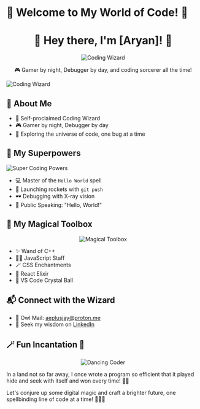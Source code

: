 # 🚀 Welcome to My World of Code! 🤖

<h1 align="center">🚀 Hey there, I'm [Aryan]! 🤖</h1>

<p align="center">
  <img src="https://media.giphy.com/media/26ufdipQqU2lhNA4g/giphy.gif" alt="Coding Wizard">
</p>

<p align="center">🎮 Gamer by night, Debugger by day, and coding sorcerer all the time!</p>


![Coding Wizard](https://media.giphy.com/media/26ufdipQqU2lhNA4g/giphy.gif)

## 🤖 About Me

- 👾 Self-proclaimed Coding Wizard
- 🎮 Gamer by night, Debugger by day
- 🌌 Exploring the universe of code, one bug at a time

## 🌟 My Superpowers

![Super Coding Powers](https://media.giphy.com/media/12BYUePgtn7sis/giphy.gif)

- 💻 Master of the `Hello World` spell
- 🚀 Launching rockets with `git push`
- 🕶️ Debugging with X-ray vision
- 🎤 Public Speaking: "Hello, World!"

## 🧰 My Magical Toolbox

<p align="center">
  <img src="https://media.giphy.com/media/1Zf1NFWtkzqBE/giphy.gif" alt="Magical Toolbox">
</p>

- ✨ Wand of C++
- 🧙‍♂️ JavaScript Staff
- 🪄 CSS Enchantments
- 🧬 React Elixir
- 🔮 VS Code Crystal Ball

## 📬 Connect with the Wizard

- 🦉 Owl Mail: aeplusjay@proton.me
- 🌟 Seek my wisdom on [LinkedIn](https://www.linkedin.com/in/aeplusjay)

## 🪄 Fun Incantation 🌈

<p align="center">
  <img src="https://media.giphy.com/media/1C8bHHJturSx2/giphy.gif" alt="Dancing Coder">
</p>

In a land not so far away, I once wrote a program so efficient that it played hide and seek with itself and won every time! 🙈✨

Let's conjure up some digital magic and craft a brighter future, one spellbinding line of code at a time! 🌟🧙‍♂️

